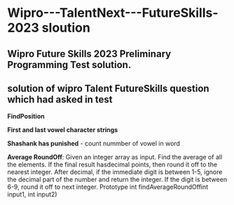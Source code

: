# Wipro---TalentNext---FutureSkills-2023 sloution
## Wipro Future Skills 2023 Preliminary Programming Test solution.
## solution of wipro Talent FutureSkills question which had asked in test
   **FindPosition**
   
   **First and last vowel character strings**
   
   **Shashank has punished** - count nummber of vowel in word
   
   **Average RoundOff**: Given an integer array as input. Find the average of all the elements. If the final result hasdecimal points, then round it off to the nearest integer. After decimal, if the immediate digit is between 1-5, ignore the decimal part of the number and return the integer. If the digit is between 6-9, round it off to next integer.
   Prototype int findAverageRoundOffint input1, int input2)

